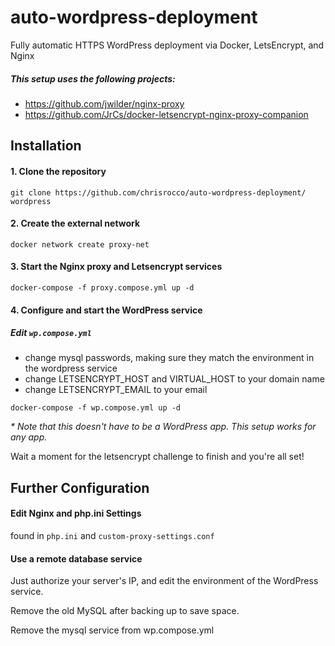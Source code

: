 # auto-wordpress-deployment
Fully automatic HTTPS WordPress deployment via Docker, LetsEncrypt, and Nginx

##### This setup uses the following projects:
+ https://github.com/jwilder/nginx-proxy
+ https://github.com/JrCs/docker-letsencrypt-nginx-proxy-companion

## Installation

#### 1. Clone the repository
```shell
git clone https://github.com/chrisrocco/auto-wordpress-deployment/ wordpress
```

#### 2. Create the external network
```shell
docker network create proxy-net
```

#### 3. Start the Nginx proxy and Letsencrypt services
```shell
docker-compose -f proxy.compose.yml up -d
```

#### 4. Configure and start the WordPress service
##### Edit `wp.compose.yml`
 - change mysql passwords, making sure they match the environment in the wordpress service
 - change LETSENCRYPT_HOST and VIRTUAL_HOST to your domain name
 - change LETSENCRYPT_EMAIL to your email

```shell
docker-compose -f wp.compose.yml up -d
```

_* Note that this doesn't have to be a WordPress app. This setup works for any app._

Wait a moment for the letsencrypt challenge to finish and you're all set!

## Further Configuration

#### Edit Nginx and php.ini Settings
found in `php.ini` and `custom-proxy-settings.conf`

#### Use a remote database service
Just authorize your server's IP, and edit the environment of the WordPress service.

Remove the old MySQL after backing up to save space.

Remove the mysql service from wp.compose.yml